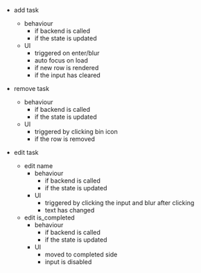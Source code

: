 - add task

  - behaviour
    - if backend is called
    - if the state is updated
  - UI
    - triggered on enter/blur
    - auto focus on load
    - if new row is rendered
    - if the input has cleared

- remove task

  - behaviour
    - if backend is called
    - if the state is updated
  - UI
    - triggered by clicking bin icon
    - if the row is removed

- edit task
  - edit name
    - behaviour
      - if backend is called
      - if the state is updated
    - UI
      - triggered by clicking the input and blur after clicking
      - text has changed
  - edit is_completed
    - behaviour
      - if backend is called
      - if the state is updated
    - UI
      - moved to completed side
      - input is disabled
